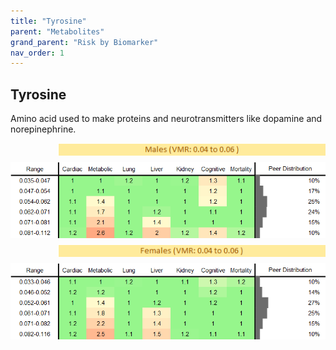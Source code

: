 ```yaml
---
title: "Tyrosine"
parent: "Metabolites"
grand_parent: "Risk by Biomarker"
nav_order: 1
---
```



## Tyrosine


Amino acid used to make proteins and neurotransmitters like dopamine and norepinephrine.

<div style="display: flex; flex-direction: column; gap: 10px;">

  <img src="/assets/images/vmrbiomarker_tyrosine__male.png" alt="Tyrosine VMR Male" style="margin-left: 15%">
  <img src="/assets/images/rr_tyrosine__male.png" alt="Tyrosine RR Male">

  <img src="/assets/images/vmrbiomarker_tyrosine__female.png" alt="Tyrosine VMR Female" style="margin-left: 15%; ">
  <img src="/assets/images/rr_tyrosine__female.png" alt="Tyrosine RR Female">

</div>



